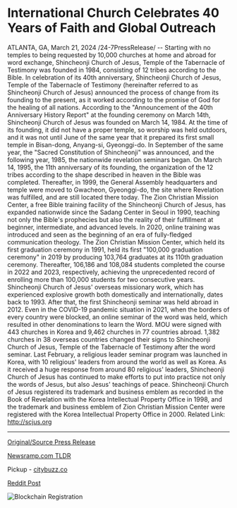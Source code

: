 # International Church Celebrates 40 Years of Faith and Global Outreach

ATLANTA, GA, March 21, 2024 /24-7PressRelease/ -- Starting with no temples to being requested by 10,000 churches at home and abroad for word exchange, Shincheonji Church of Jesus, Temple of the Tabernacle of Testimony was founded in 1984, consisting of 12 tribes according to the Bible.  In celebration of its 40th anniversary, Shincheonji Church of Jesus, Temple of the Tabernacle of Testimony (hereinafter referred to as Shincheonji Church of Jesus) announced the process of change from its founding to the present, as it worked according to the promise of God for the healing of all nations.  According to the "Announcement of the 40th Anniversary History Report" at the founding ceremony on March 14th, Shincheonji Church of Jesus was founded on March 14, 1984. At the time of its founding, it did not have a proper temple, so worship was held outdoors, and it was not until June of the same year that it prepared its first small temple in Bisan-dong, Anyang-si, Gyeonggi-do.  In September of the same year, the "Sacred Constitution of Shincheonji" was announced, and the following year, 1985, the nationwide revelation seminars began. On March 14, 1995, the 11th anniversary of its founding, the organization of the 12 tribes according to the shape described in heaven in the Bible was completed. Thereafter, in 1999, the General Assembly headquarters and temple were moved to Gwacheon, Gyeonggi-do, the site where Revelation was fulfilled, and are still located there today.  The Zion Christian Mission Center, a free Bible training facility of the Shincheonji Church of Jesus, has expanded nationwide since the Sadang Center in Seoul in 1990, teaching not only the Bible's prophecies but also the reality of their fulfillment at beginner, intermediate, and advanced levels. In 2020, online training was introduced and seen as the beginning of an era of fully-fledged communication theology.  The Zion Christian Mission Center, which held its first graduation ceremony in 1991, held its first "100,000 graduation ceremony" in 2019 by producing 103,764 graduates at its 110th graduation ceremony. Thereafter, 106,186 and 108,084 students completed the course in 2022 and 2023, respectively, achieving the unprecedented record of enrolling more than 100,000 students for two consecutive years.  Shincheonji Church of Jesus' overseas missionary work, which has experienced explosive growth both domestically and internationally, dates back to 1993. After that, the first Shincheonji seminar was held abroad in 2012.  Even in the COVID-19 pandemic situation in 2021, when the borders of every country were blocked, an online seminar of the word was held, which resulted in other denominations to learn the Word. MOU were signed with 443 churches in Korea and 9,462 churches in 77 countries abroad. 1,382 churches in 38 overseas countries changed their signs to Shincheonji Church of Jesus, Temple of the Tabernacle of Testimony after the word seminar.  Last February, a religious leader seminar program was launched in Korea, with 10 religious' leaders from around the world as well as Korea. As it received a huge response from around 80 religious' leaders, Shincheonji Church of Jesus has continued to make efforts to put into practice not only the words of Jesus, but also Jesus' teachings of peace.  Shincheonji Church of Jesus registered its trademark and business emblem as recorded in the Book of Revelation with the Korea Intellectual Property Office in 1998, and the trademark and business emblem of Zion Christian Mission Center were registered with the Korea Intellectual Property Office in 2000.  Related Link: http://scjus.org 

---

[Original/Source Press Release](https://www.24-7pressrelease.com/press-release/509441/international-church-celebrates-40-years-of-faith-and-global-outreach)
                    

[Newsramp.com TLDR](https://newsramp.com/curated-news/shincheonji-church-of-jesus-celebrates-40th-anniversary-with-global-impact/ca95d7e9d1d8e7eff8ae370745614534) 


Pickup - [citybuzz.co](https://citybuzz.co/2024/03/21/global-church-marks-40-years-of-spreading-faith-and-teachings)
 



[Reddit Post](https://www.reddit.com/r/Lifestyle_Culture/comments/1bk0pid/shincheonji_church_of_jesus_celebrates_40th/) 



![Blockchain Registration](https://cdn.newsramp.app/24-7PressRelease/qrcode/243/21/lambc3JY.webp)